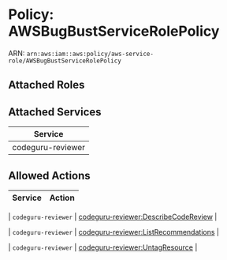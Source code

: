 # Policy: AWSBugBustServiceRolePolicy

ARN: `arn:aws:iam::aws:policy/aws-service-role/AWSBugBustServiceRolePolicy`

## Attached Roles

## Attached Services

| Service |
|---------|
| codeguru-reviewer |

## Allowed Actions

| Service | Action |
|:-------:|--------|

| `codeguru-reviewer` | [codeguru-reviewer:DescribeCodeReview](../actions.md#codeguru-reviewer:describecodereview) |

| `codeguru-reviewer` | [codeguru-reviewer:ListRecommendations](../actions.md#codeguru-reviewer:listrecommendations) |

| `codeguru-reviewer` | [codeguru-reviewer:UntagResource](../actions.md#codeguru-reviewer:untagresource) |
